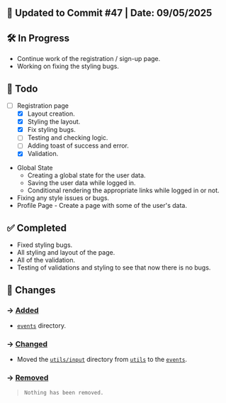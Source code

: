 ## 📅 Updated to Commit #47 | Date: 09/05/2025

## 🛠️ In Progress

- Continue work of the registration / sign-up page.
- Working on fixing the styling bugs.

## 🎯 Todo

- [ ] Registration page
  - [x] Layout creation.
  - [x] Styling the layout.
  - [x] Fix styling bugs.
  - [ ] Testing and checking logic.
  - [ ] Adding toast of success and error.
  - [x] Validation.
- Global State
  - Creating a global state for the user data.
  - Saving the user data while logged in.
  - Conditional rendering the appropriate links while logged in or not.
- Fixing any style issues or bugs.
- Profile Page - Create a page with some of the user's data.

## ✅ Completed

- Fixed styling bugs.
- All styling and layout of the page.
- All of the validation.
- Testing of validations and styling to see that now there is no bugs.

## 🔄 Changes

### → <u>Added</u>

- [`events`](./src/events/) directory.

### → <u>Changed</u>

- Moved the [`utils/input`](./src/events/input/) directory from [`utils`](./src/utils/) to the [`events`](./src/events/).

### → <u>Removed</u>

> `Nothing has been removed.`
